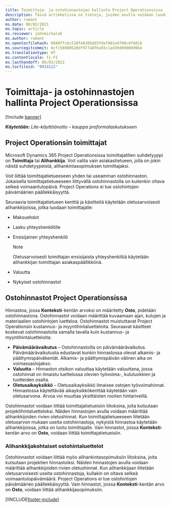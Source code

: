 ```yaml
---
title: Toimittaja- ja ostohinnastojen hallinta Project Operationsissa
description: Tässä artikkelissa on tietoja, joiden avulla voidaan luoda ja ylläpitää toimittajatietoja sekä ostohintaluetteloita alihankkijoita varten.
author: rumant
ms.date: 08/02/2021
ms.topic: article
ms.reviewer: johnmichalak
ms.author: rumant
ms.openlocfilehash: 6840ffcbc510fe6385dd3fdaf881e9700c4fdd18
ms.sourcegitcommit: 6cfc50d89528df977a8f6a55c1ad39d99800d9b4
ms.translationtype: HT
ms.contentlocale: fi-FI
ms.lasthandoff: 06/03/2022
ms.locfileid: "8914122"
---
```

# <a name="vendor-and-purchase-price-list-management-in-project-operations"></a>Toimittaja- ja ostohinnastojen hallinta Project Operationsissa

[!include [banner](../../includes/dataverse-preview.md)]

_**Käytetään:** Lite-käyttöönotto – kauppa proformalaskutukseen_

## <a name="vendors-in-project-operations"></a>Project Operationsin toimittajat

Microsoft Dynamics 365 Project Operationsissa toimittajatilien suhdetyyppi on **Toimittaja** tai **Alihankkija**. Voit valita vain asiakastietueen, jolla on jokin näistä suhdetyypeistä, alihankintasopimuksen toimittajaksi.

Voit liittää toimittajatietueeseen yhden tai useamman ostohinnaston. Jokaisella toimittajatietueeseen liittyvällä ostohinnastolla on kuitenkin oltava selkeä voimaantulopäivä. Project Operations ei tue ostohintojen päivämäärien päällekkäisyyttä.

Seuraavia toimittajatietueen kenttiä ja käsitteitä käytetään oletusarvoisesti alihankkijoissa, jotka luodaan toimittajalle:

- Maksuehdot
- Lasku yhteyshenkilölle
- Ensisijainen yhteyshenkilö

    > [!NOTE]
    > Oletusarvoisesti toimittajan ensisijaista yhteyshenkilöä käytetään alihankkijan toimittajan asiakaspäällikkönä.

- Valuutta
- Nykyiset ostohinnastot

## <a name="purchase-price-lists-in-project-operations"></a>Ostohinnastot Project Operationsissa

Hinnastoa, jossa **Konteksti**-kentän arvoksi on määritetty **Osto**, pidetään ostohinnastona. Ostohinnastot voidaan määrittää kuvaamaan ajan, kulujen ja materiaalien ostohintojen luetteloa. Ostohinnastot muistuttavat Project Operationsin kustannus- ja myyntihintaluetteloita. Seuraavat käsitteet koskevat ostohinnastoita samalla tavalla kuin kustannus- ja myyntihintaluetteloita:

- **Päivämäärävaikutus** – Ostohinnastoilla on päivämäärävaikutus. Päivämäärävaikutusta edustavat kunkin hinnastossa olevat alkamis- ja päättymispäiväkentät. Alkamis- ja päättymispäivän välinen aika on voimassaolojakso.
- **Valuutta** – Hinnaston otsikon valuuttaa käytetään valuuttana, jossa ostohinnat on ilmaistu luettelossa olevien työvoima-, kululuokkien ja tuotteiden osalta.
- **Oletusaikayksikkö** – Oletusaikayksikkö ilmaisee ostojen työvoimahinnat. Hinnastossa käytettävää aikayksikkökenttää käytetään vain oletusarvona. Arvoa voi muuttaa yksittäisten roolien hintariveillä.

Ostohinnastot voidaan liittää toimittajatietueisiin liitoksina, joita kutsutaan projektihintaluetteloksi. Näiden hinnastojen avulla voidaan määrittää alihankkijoiden rivien oletushinnat. Kun toimittajatietueeseen liitetään oletusarvon mukaan useita ostohinnastoja, nykyistä hinnastoa käytetään alihankkijoissa, jotka on luotu toimittajalle. Vain hinnastot, joissa **Konteksti**-kentän arvo on **Osto**, voidaan liittää toimittajatietueisiin.

### <a name="subcontract-specific-purchase-price-lists"></a>Alihankkijakohtaiset ostohintaluettelot

Ostohinnastot voidaan liittää myös alihankintasopimuksiin liitoksina, joita kutsutaan projektien hinnastoiksi. Näiden hinnastojen avulla voidaan määrittää alihankkijoiden rivien oletushinnat. Kun alihankkijaan liitetään oletusarvoisesti useita ostohinnastoja, kullakin on oltava selkeä voimaantulopäivämäärä. Project Operations ei tue ostohintojen päivämäärien päällekkäisyyttä. Vain hinnastot, joissa **Konteksti**-kentän arvo on **Osto**, voidaan liittää alihankkijasopimuksiin.

[!INCLUDE[footer-include](../../includes/footer-banner.md)]
